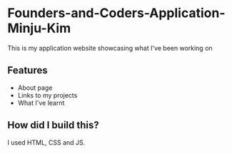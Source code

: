 # Founders-and-Coders-Application-Minju-Kim

This is my application website showcasing what I've been working on

## Features

- About page
- Links to my projects
- What I've learnt

## How did I build this?

I used HTML, CSS and JS.
